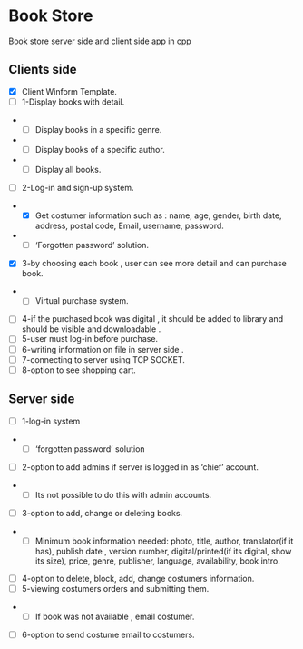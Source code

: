 # Book Store
Book store server side and client side app in cpp 

## Clients side
- [X] Client Winform Template.
- [ ] 1-Display books with detail.
- - [ ]	Display books in a specific genre.
- - [ ]	Display books of a specific author.
- - [ ]	Display all books.
- [ ] 2-Log-in and sign-up system.
- - [X] Get costumer information such as : name, age, gender, birth date, address, postal code, Email, username, password.
- - [ ] ‘Forgotten password’ solution.
- [X] 3-by choosing each book , user can see more detail and can purchase book.
- - [ ]	Virtual purchase system.
- [ ] 4-if the purchased book was digital , it should be added to library and should be visible and downloadable .
- [ ] 5-user must log-in before purchase.
- [ ] 6-writing information on file in server side .
- [ ] 7-connecting to server using TCP SOCKET.
- [ ] 8-option to see shopping cart.

## Server side 
- [ ] 1-log-in system
- - [ ] ‘forgotten password’ solution
- [ ] 2-option to add admins if server is logged in as ‘chief’ account.
- - [ ] Its not possible to do this with admin accounts.
- [ ] 3-option to add, change or deleting books.
- - [ ] Minimum book information needed: photo, title, author, translator(if it has), publish date , version number, digital/printed(if its digital, show its size), price, genre, publisher, language, availability, book intro.
- [ ] 4-option to delete, block, add, change costumers information.
- [ ] 5-viewing costumers orders and submitting them.
- - [ ] If book was not available , email costumer.
- [ ] 6-option to send costume email to costumers.
